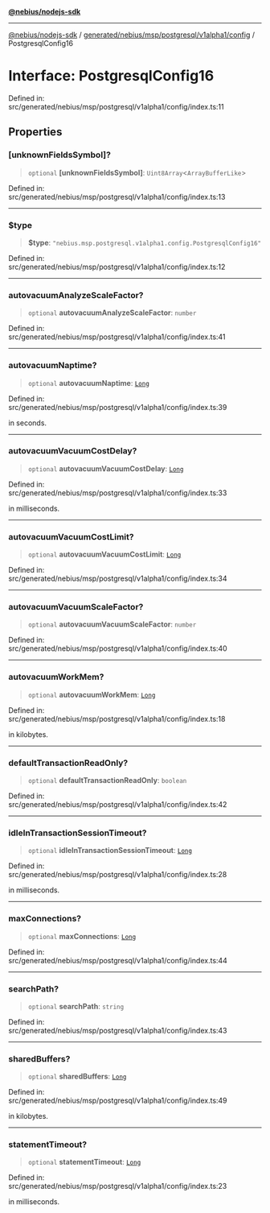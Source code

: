 [**@nebius/nodejs-sdk**](../../../../../../../README.md)

---

[@nebius/nodejs-sdk](../../../../../../../README.md) / [generated/nebius/msp/postgresql/v1alpha1/config](../README.md) / PostgresqlConfig16

# Interface: PostgresqlConfig16

Defined in: src/generated/nebius/msp/postgresql/v1alpha1/config/index.ts:11

## Properties

### \[unknownFieldsSymbol\]?

> `optional` **\[unknownFieldsSymbol\]**: `Uint8Array`\<`ArrayBufferLike`\>

Defined in: src/generated/nebius/msp/postgresql/v1alpha1/config/index.ts:13

---

### $type

> **$type**: `"nebius.msp.postgresql.v1alpha1.config.PostgresqlConfig16"`

Defined in: src/generated/nebius/msp/postgresql/v1alpha1/config/index.ts:12

---

### autovacuumAnalyzeScaleFactor?

> `optional` **autovacuumAnalyzeScaleFactor**: `number`

Defined in: src/generated/nebius/msp/postgresql/v1alpha1/config/index.ts:41

---

### autovacuumNaptime?

> `optional` **autovacuumNaptime**: [`Long`](../../../../../../../runtime/protos/core/classes/Long.md)

Defined in: src/generated/nebius/msp/postgresql/v1alpha1/config/index.ts:39

in seconds.

---

### autovacuumVacuumCostDelay?

> `optional` **autovacuumVacuumCostDelay**: [`Long`](../../../../../../../runtime/protos/core/classes/Long.md)

Defined in: src/generated/nebius/msp/postgresql/v1alpha1/config/index.ts:33

in milliseconds.

---

### autovacuumVacuumCostLimit?

> `optional` **autovacuumVacuumCostLimit**: [`Long`](../../../../../../../runtime/protos/core/classes/Long.md)

Defined in: src/generated/nebius/msp/postgresql/v1alpha1/config/index.ts:34

---

### autovacuumVacuumScaleFactor?

> `optional` **autovacuumVacuumScaleFactor**: `number`

Defined in: src/generated/nebius/msp/postgresql/v1alpha1/config/index.ts:40

---

### autovacuumWorkMem?

> `optional` **autovacuumWorkMem**: [`Long`](../../../../../../../runtime/protos/core/classes/Long.md)

Defined in: src/generated/nebius/msp/postgresql/v1alpha1/config/index.ts:18

in kilobytes.

---

### defaultTransactionReadOnly?

> `optional` **defaultTransactionReadOnly**: `boolean`

Defined in: src/generated/nebius/msp/postgresql/v1alpha1/config/index.ts:42

---

### idleInTransactionSessionTimeout?

> `optional` **idleInTransactionSessionTimeout**: [`Long`](../../../../../../../runtime/protos/core/classes/Long.md)

Defined in: src/generated/nebius/msp/postgresql/v1alpha1/config/index.ts:28

in milliseconds.

---

### maxConnections?

> `optional` **maxConnections**: [`Long`](../../../../../../../runtime/protos/core/classes/Long.md)

Defined in: src/generated/nebius/msp/postgresql/v1alpha1/config/index.ts:44

---

### searchPath?

> `optional` **searchPath**: `string`

Defined in: src/generated/nebius/msp/postgresql/v1alpha1/config/index.ts:43

---

### sharedBuffers?

> `optional` **sharedBuffers**: [`Long`](../../../../../../../runtime/protos/core/classes/Long.md)

Defined in: src/generated/nebius/msp/postgresql/v1alpha1/config/index.ts:49

in kilobytes.

---

### statementTimeout?

> `optional` **statementTimeout**: [`Long`](../../../../../../../runtime/protos/core/classes/Long.md)

Defined in: src/generated/nebius/msp/postgresql/v1alpha1/config/index.ts:23

in milliseconds.
